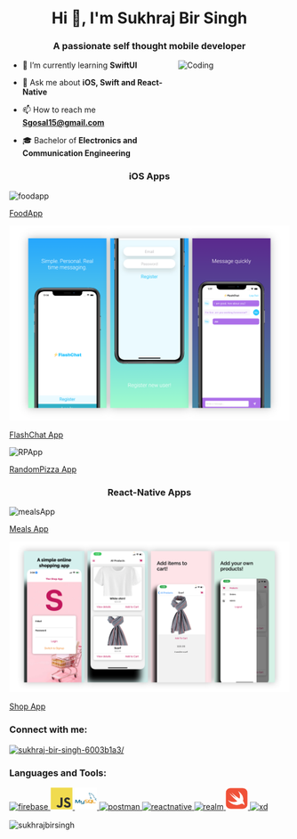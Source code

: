 




<h1 align="center">Hi 👋, I'm Sukhraj Bir Singh</h1>
<h3 align="center">A passionate self thought mobile developer</h3>

<img align="right" alt="Coding" width="200" height ="150" src="https://cdn.dribbble.com/users/1162077/screenshots/4649464/skatter-programmer.gif">
 
- 🌱 I’m currently learning **SwiftUI**

- 💬 Ask me about **iOS, Swift and React-Native**

- 📫 How to reach me **Sgosal15@gmail.com**

- 🎓 Bachelor of **Electronics and Communication Engineering**


<h3 align = "center">iOS Apps</h3>
<div>
 <img alt = "foodapp" src = "https://github.com/SukhrajBirSingh/FoodApp/blob/main/foodApp.png?raw=true">
 <p><a href = "https://github.com/SukhrajBirSingh/FoodApp">FoodApp</a></p>
<img alt = "flashchatapp1" src = "https://github.com/SukhrajBirSingh/Flash-Chat-iOS13/blob/main/Screenshot/Apple%20iPhone%2011%20Pro%20Max%20Presentation-2.png?raw=true">
 <p><a href = "https://github.com/SukhrajBirSingh/Flash-Chat-iOS13">FlashChat App</a></p>
 
 <img alt = "RPApp" src = "https://github.com/SukhrajBirSingh/RandomPizza/blob/main/Apple%20iPhone%2011%20Pro%20Max%20Presentation-3.png?raw=true">

 <p><a href ="https://github.com/SukhrajBirSingh/RandomPizza">RandomPizza App</a></p>
 </div>

<div>
<h3 align = "center">React-Native Apps</h3>

<img alt = "mealsApp" src = "https://github.com/SukhrajBirSingh/The_Meals_App/blob/master/Apple%20iPhone%2011%20Pro%20Max%20Presentation-4.png?raw=true">

 <p><a href = "https://github.com/SukhrajBirSingh/The_Meals_App">Meals App</a></p>
 <img alt = "shopApp" src ="https://github.com/SukhrajBirSingh/shopApp/blob/master/Apple%20iPhone%2011%20Pro%20Max%20Presentation-5.png?raw=true">

 <p><a href = "https://github.com/SukhrajBirSingh/shopApp">Shop App</a></p>
</div>




<h3 align="left">Connect with me:</h3>
<p align="left">
<a href="https://linkedin.com/in/sukhraj-bir-singh-6003b1a3/" target="blank"><img align="center" src="https://raw.githubusercontent.com/rahuldkjain/github-profile-readme-generator/master/src/images/icons/Social/linked-in-alt.svg" alt="sukhraj-bir-singh-6003b1a3/" height="30" width="40" /></a>
</p>

<h3 align="left">Languages and Tools:</h3>
<p align="left"> <a href="https://firebase.google.com/" target="_blank" rel="noreferrer"> <img src="https://www.vectorlogo.zone/logos/firebase/firebase-icon.svg" alt="firebase" width="40" height="40"/> </a> <a href="https://developer.mozilla.org/en-US/docs/Web/JavaScript" target="_blank" rel="noreferrer"> <img src="https://raw.githubusercontent.com/devicons/devicon/master/icons/javascript/javascript-original.svg" alt="javascript" width="40" height="40"/> </a> <a href="https://www.mysql.com/" target="_blank" rel="noreferrer"> <img src="https://raw.githubusercontent.com/devicons/devicon/master/icons/mysql/mysql-original-wordmark.svg" alt="mysql" width="40" height="40"/> </a> <a href="https://postman.com" target="_blank" rel="noreferrer"> <img src="https://www.vectorlogo.zone/logos/getpostman/getpostman-icon.svg" alt="postman" width="40" height="40"/> </a> <a href="https://reactnative.dev/" target="_blank" rel="noreferrer"> <img src="https://reactnative.dev/img/header_logo.svg" alt="reactnative" width="40" height="40"/> </a> <a href="https://realm.io/" target="_blank" rel="noreferrer"> <img src="https://raw.githubusercontent.com/bestofjs/bestofjs-webui/8665e8c267a0215f3159df28b33c365198101df5/public/logos/realm.svg" alt="realm" width="40" height="40"/> </a> <a href="https://developer.apple.com/swift/" target="_blank" rel="noreferrer"> <img src="https://raw.githubusercontent.com/devicons/devicon/master/icons/swift/swift-original.svg" alt="swift" width="40" height="40"/> </a> <a href="https://www.adobe.com/products/xd.html" target="_blank" rel="noreferrer"> <img src="https://cdn.worldvectorlogo.com/logos/adobe-xd.svg" alt="xd" width="40" height="40"/> </a> </p>

<p><img align="center" src="https://github-readme-stats.vercel.app/api/top-langs?username=sukhrajbirsingh&show_icons=true&locale=en&layout=compact" alt="sukhrajbirsingh" /></p>

